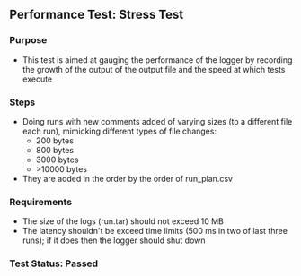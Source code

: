 ## Performance Test: Stress Test

### Purpose
- This test is aimed at gauging the performance of the logger by recording the growth of the output of the output file and the speed at which tests execute

### Steps
- Doing runs with new comments added of varying sizes (to a different file each run), mimicking different types of file changes: 
  - 200 bytes
  - 800 bytes
  - 3000 bytes
  - &gt;10000 bytes
- They are added in the order by the order of run_plan.csv

### Requirements
- The size of the logs (run.tar) should not exceed 10 MB
- The latency shouldn't be exceed time limits (500 ms in two of last three runs); if it does then the logger should shut down

### Test Status: Passed
